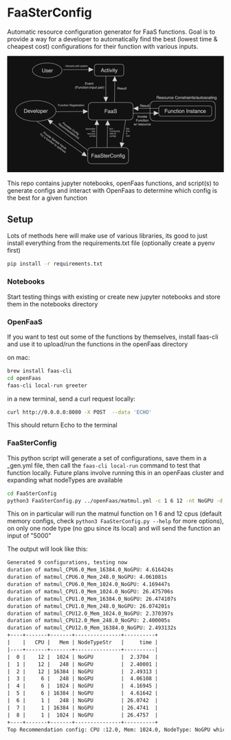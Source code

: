 # FaaSterConfig
Automatic resource configuration generator for FaaS functions. Goal is to provide a way for a developer to automatically find the best (lowest time & cheapest cost) configurations for their function with various inputs. 

![Architecture](docs/Architecture.png)

This repo contains jupyter notebooks, openFaas functions, and script(s) to generate configs and interact with OpenFaas to determine which config is the best for a given function 

## Setup 

Lots of methods here will make use of various libraries, its good to just install everything from the requirements.txt file (optionally create a pyenv first)
```bash
pip install -r requirements.txt
```
### Notebooks

Start testing things with existing or create new jupyter notebooks and store them in the notebooks directory

### OpenFaaS

If you want to test out some of the functions by themselves, install faas-cli and use it to upload/run the functions in the openFaas directory

on mac: 

```bash
brew install faas-cli
cd openFaas
faas-cli local-run greeter
```

in a new terminal, send a curl request locally: 

```bash
curl http://0.0.0.0:8080 -X POST  --data 'ECHO'
```
This should return Echo to the terminal 

### FaaSterConfig

This python script will generate a set of configurations, save them in a _gen.yml file, then call the `faas-cli local-run` command to test that function locally. Future plans involve running this in an openFaas cluster and expanding what nodeTypes are available

```bash
cd FaaSterConfig
python3 FaaSterConfig.py ../openFaas/matmul.yml -c 1 6 12 -nt NoGPU -d 5000
```

This on in particular will run the matmul function on 1 6 and 12 cpus (default memory configs, check `python3 FaaSterConfig.py --help` for more options), on only one node type (no gpu since its local) and will send the function an input of "5000"

The output will look like this: 

```txt
Generated 9 configurations, testing now
duration of matmul_CPU6.0_Mem_16384.0_NoGPU: 4.616424s
duration of matmul_CPU6.0_Mem_248.0_NoGPU: 4.061081s
duration of matmul_CPU6.0_Mem_1024.0_NoGPU: 4.169447s
duration of matmul_CPU1.0_Mem_1024.0_NoGPU: 26.475706s
duration of matmul_CPU1.0_Mem_16384.0_NoGPU: 26.474107s
duration of matmul_CPU1.0_Mem_248.0_NoGPU: 26.074201s
duration of matmul_CPU12.0_Mem_1024.0_NoGPU: 2.370397s
duration of matmul_CPU12.0_Mem_248.0_NoGPU: 2.400005s
duration of matmul_CPU12.0_Mem_16384.0_NoGPU: 2.493132s
+----+-------+-------+---------------+----------+
|    |   CPU |   Mem | NodeTypeStr   |     time |
|----+-------+-------+---------------+----------|
|  0 |    12 |  1024 | NoGPU         |  2.3704  |
|  1 |    12 |   248 | NoGPU         |  2.40001 |
|  2 |    12 | 16384 | NoGPU         |  2.49313 |
|  3 |     6 |   248 | NoGPU         |  4.06108 |
|  4 |     6 |  1024 | NoGPU         |  4.16945 |
|  5 |     6 | 16384 | NoGPU         |  4.61642 |
|  6 |     1 |   248 | NoGPU         | 26.0742  |
|  7 |     1 | 16384 | NoGPU         | 26.4741  |
|  8 |     1 |  1024 | NoGPU         | 26.4757  |
+----+-------+-------+---------------+----------+
Top Recommendation config: CPU :12.0, Mem: 1024.0, NodeType: NoGPU which had a final time of: 2.370397s
```



